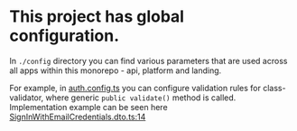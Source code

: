 # This project has global configuration.

In `./config` directory you can find various parameters that are used across all apps within this 
monorepo - api, platform and landing.

For example, in [auth.config.ts](../config/auth.config.ts) you can configure validation rules for
class-validator, where generic ```public validate()``` method is called. Implementation example can be seen here
[SignInWithEmailCredentials.dto.ts:14](../dtos/src/auth/SignInWithEmailCredentials.dto.ts)
